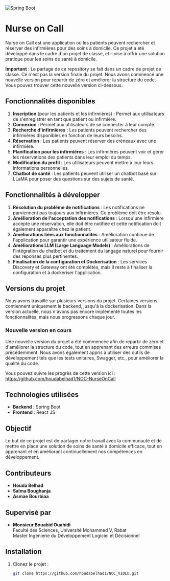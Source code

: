 ![Spring Boot](https://miro.medium.com/v2/resize:fit:640/format:webp/1*ljHUhFnaBissdRBe7DIo6g.png)
# Nurse on Call

Nurse on Call est une application où les patients peuvent rechercher et réserver des infirmières pour des soins à domicile. Ce projet a été développé dans le cadre d'un projet de classe, et il vise à offrir une solution pratique pour les soins de santé à domicile.

**Important** : Le partage de ce repository se fait dans un cadre de projet de classe. Ce n'est pas la version finale du projet. Nous avons commencé une nouvelle version pour repartir de zéro et améliorer la structure du code. Vous pouvez trouver cette nouvelle version ci-dessous.

## Fonctionnalités disponibles

1. **Inscription** (pour les patients et les infirmières) : Permet aux utilisateurs de s'enregistrer en tant que patient ou infirmière.
2. **Connexion** : Permet aux utilisateurs de se connecter à leur compte.
3. **Recherche d'infirmières** : Les patients peuvent rechercher des infirmières disponibles en fonction de leurs besoins.
4. **Réservation** : Les patients peuvent réserver des créneaux avec une infirmière.
5. **Planification pour les infirmières** : Les infirmières peuvent voir et gérer les réservations des patients dans leur emploi du temps.
6. **Modification du profil** : Les utilisateurs peuvent mettre à jour leurs informations personnelles.
7. **Chatbot de santé** : Les patients peuvent utiliser un chatbot basé sur LLaMA pour poser des questions sur des sujets de santé.

## Fonctionnalités à développer

1. **Résolution du problème de notifications** : Les notifications ne parviennent pas toujours aux infirmières. Ce problème doit être résolu.
2. **Amélioration de l'acceptation des notifications** : Lorsqu'une infirmière accepte une réservation, elle doit être notifiée et cette notification doit également apparaître chez le patient.
3. **Améliorations liées aux fonctionnalités** : Amélioration continue de l'application pour garantir une expérience utilisateur fluide.
4. **Améliorations LLM (Large Language Models)** : Améliorations de l'intégration du chatbot et du traitement du langage naturel pour fournir des réponses plus pertinentes.
5. **Finalisation de la configuration et Dockerisation** : Les services Discovery et Gateway ont été complétés, mais il reste à finaliser la configuration et à dockeriser l'application.

## Versions du projet

Nous avons travaillé sur plusieurs versions du projet. Certaines versions contiennent uniquement le backend, jusqu'à la dockerisation. Dans la version actuelle, nous n'avons pas encore implémenté toutes les fonctionnalités, mais nous progressons chaque jour.

### Nouvelle version en cours

Une nouvelle version du projet a été commencée afin de repartir de zéro et d'améliorer la structure du code, tout en apprenant des erreurs commises précédemment. Nous avons également appris à utiliser des outils de développement tels que les tests unitaires, Swagger, etc., pour améliorer la qualité du code. 

Vous pouvez suivre les progrès de cette version ici : https://github.com/houdabelhad1/NOC-NurseOnCall

## Technologies utilisées

- **Backend** : Spring Boot
- **Frontend** : React JS

## Objectif

Le but de ce projet est de partager notre travail avec la communauté et de mettre en place une solution de soins de santé à domicile efficace, tout en apprenant et en améliorant continuellement nos compétences en développement.

## Contributeurs

- **Houda Belhad**
- **Salma Boughanja**
- **Asmae Bourbiaa**

## Supervisé par

- **Monsieur Bouabid Ouahidi**  
  Faculté des Sciences, Université Mohammed V, Rabat  
  Master Ingénierie du Développement Logiciel et Décisionnel

## Installation

1. Clonez le projet :
   ```bash
   git clone https://github.com/houdabelhad1/NOC_VIDLD.git
